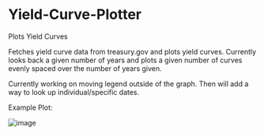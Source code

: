 # Yield-Curve-Plotter
Plots Yield Curves

Fetches yield curve data from treasury.gov and plots yield curves. Currently looks back a given number of years and plots a given number of curves evenly spaced over the number of years given.

Currently working on moving legend outside of the graph. Then will add a way to look up individual/specific dates.

Example Plot:


![image](https://user-images.githubusercontent.com/9644656/220500372-fba8b173-8bb2-4151-9274-ab30b8976f88.png)

